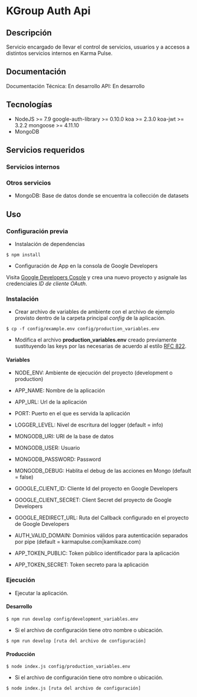 # KGroup Auth Api

## Descripción

Servicio encargado de llevar el control de servicios, usuarios y a accesos a distintos servicios internos en Karma Pulse.

## Documentación

Documentación Técnica: En desarrollo
API: En desarrollo

## Tecnologías

- NodeJS >= 7.9
		google-auth-library >= 0.10.0
        koa >= 2.3.0
        koa-jwt >= 3.2.2
        mongoose >= 4.11.10
- MongoDB

## Servicios requeridos

### Servicios internos

### Otros servicios
- MongoDB: Base de datos donde se encuentra la collección de datasets

## Uso

### Configuración previa

- Instalación de dependencias

```
$ npm install
```

- Configuración de App en la consola de Google Developers

Visita [Google Developers Cosole](https://console.developers.google.com) y crea una nuevo proyecto y asignale las credenciales *ID de cliente OAuth*.

### Instalación

- Crear archivo de variables de ambiente con el archivo de ejemplo provisto dentro de la carpeta principal *config* de la aplicación.

```
$ cp -f config/example.env config/production_variables.env
```

- Modifica el archivo **production_variables.env** creado previamente sustituyendo las keys por las necesarias de acuerdo al estilo [RFC 822](https://tools.ietf.org/html/rfc822.html).

#### Variables

- NODE_ENV: Ambiente de ejecución del proyecto (development o production)
- APP_NAME: Nombre de la aplicación
- APP_URL: Url de la aplicación
- PORT: Puerto en el que es servida la aplicación
- LOGGER_LEVEL: Nivel de escritura del logger (default = info)

- MONGODB_URI: URI de la base de datos
- MONGODB_USER: Usuario
- MONGODB_PASSWORD: Password
- MONGODB_DEBUG: Hablita el debug de las acciones en Mongo (default = false)

- GOOGLE_CLIENT_ID: Cliente Id del proyecto en Google Developers
- GOOGLE_CLIENT_SECRET: Client Secret del proyecto de Google Developers
- GOOGLE_REDIRECT_URL: Ruta del Callback configurado en el proyecto de Google Developers
- AUTH_VALID_DOMAIN: Dominios válidos para autenticación separados por pipe (default = karmapulse.com|kamikaze.com)
- APP_TOKEN_PUBLIC: Token público identificador para la aplicación
- APP_TOKEN_SECRET: Token secreto para la aplicación


### Ejecución

- Ejecutar la aplicación.

#### Desarrollo

```
$ npm run develop config/development_variables.env
```

- Si el archivo de configuración tiene otro nombre o ubicación.

```
$ npm run develop [ruta del archivo de configuración]
```

#### Producción

```
$ node index.js config/production_variables.env
```

- Si el archivo de configuración tiene otro nombre o ubicación.

```
$ node index.js [ruta del archivo de configuración]
```

